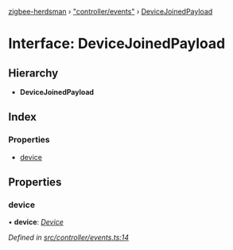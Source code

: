 [zigbee-herdsman](../README.md) › ["controller/events"](../modules/_controller_events_.md) › [DeviceJoinedPayload](_controller_events_.devicejoinedpayload.md)

# Interface: DeviceJoinedPayload

## Hierarchy

* **DeviceJoinedPayload**

## Index

### Properties

* [device](_controller_events_.devicejoinedpayload.md#device)

## Properties

###  device

• **device**: *[Device](../classes/_controller_model_device_.device.md)*

*Defined in [src/controller/events.ts:14](https://github.com/Koenkk/zigbee-herdsman/blob/master/src/src/controller/events.ts#L14)*
